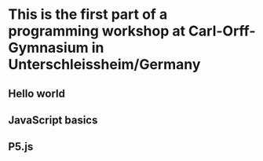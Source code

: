 # This is the first part of a programming workshop at Carl-Orff-Gymnasium in Unterschleissheim/Germany

## Hello world

## JavaScript basics

## P5.js
